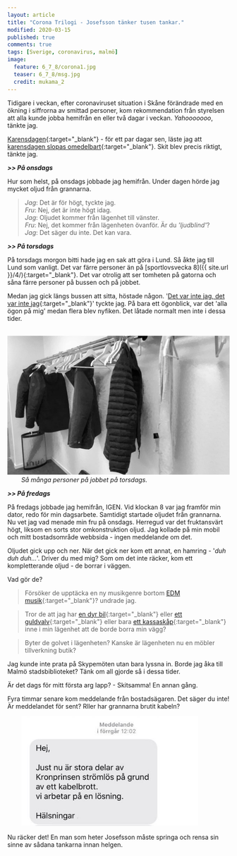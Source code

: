 ```yaml
---
layout: article
title: "Corona Trilogi - Josefsson tänker tusen tankar."
modified: 2020-03-15
published: true
comments: true
tags: [Sverige, coronavirus, malmö]
image:
  feature: 6_7_8/corona1.jpg
  teaser: 6_7_8/msg.jpg
  credit: mukama_2
---
```


Tidigare i veckan, efter coronaviruset situation i Skåne förändrade med en ökning i siffrorna av smittad personer, kom rekommendation från styrelsen att alla kunde jobba hemifrån en eller två dagar i veckan. *Yahooooooo*, tänkte jag.

[Karensdagen](https://www.xn--fackfrbund-icb.com/fr%C3%A5gor-svar/vad-%C3%A4r-karensdag){:target="_blank"} - för ett par dagar sen, läste jag att [karensdagen slopas omedelbart](https://www.aftonbladet.se/nyheter/samhalle/a/pLkV4o/karensdagen-slopas-omedelbart){:target="_blank"}. Skit blev precis riktigt, tänkte jag.

***>> På onsdags***

Hur som helst, på onsdags jobbade jag hemifrån. Under dagen hörde jag mycket oljud från grannarna.

> *Jag*: Det är för högt, tyckte jag. <br>
> *Fru*: Nej, det är inte högt idag.<br>
> *Jag*: Oljudet kommer från lägenhet till vänster. <br>
> *Fru*: Nej, det kommer från lägenheten övanför. Är du *'ljudblind'*? <br>
> *Jag*: Det säger du inte. Det kan vara.<br>

***>> På torsdags***

På torsdags morgon bitti hade jag en sak att göra i Lund. Så åkte jag till Lund som vanligt. Det var färre personer än på [sportlovsvecka 8]({{ site.url }}/4/){:target="_blank"}. Det var otrolig att ser tomheten på gatorna och såna färre personer på bussen och på jobbet.

Medan jag gick längs bussen att sitta, höstade någon. '[Det var inte jag, det var inte jag](https://www.youtube.com/watch?v=Z_4ca8jthAs&feature=youtu.be&t=18){:target="_blank"}' tyckte jag. På bara ett ögonblick, var det 'alla ögon på mig' medan flera blev nyfiken. Det låtade normalt men inte i dessa tider.

&nbsp;&nbsp;&nbsp;&nbsp;&nbsp;&nbsp;&nbsp;&nbsp;<img src="../images/6_7_8/torsdagen.jpg" alt="torsdagen på jobbet" style="width:800px" />
&nbsp;&nbsp;&nbsp;&nbsp;&nbsp;&nbsp;&nbsp;&nbsp;*Så många personer på jobbet på torsdags.*

***>> På fredags***

På fredags jobbade jag hemifrån, IGEN. Vid klockan 8 var jag framför min dator, redo för min dagsarbete. Samtidigt startade oljudet från grannarna. Nu vet jag vad menade min fru på onsdags. Herregud var det fruktansvärt högt, liksom en sorts stor omkonstruktion oljud. Jag kollade på min mobil och mitt bostadsområde webbsida - ingen meddelande om det.

Oljudet gick upp och ner. När det gick ner kom ett annat, en hamring - '*duh duh duh...*'. Driver du med mig? Som om det inte räcker, kom ett kompletterande oljud - de borrar i väggen.

Vad gör de?
> Försöker de upptäcka en ny musikgenre bortom [EDM musik](https://youtu.be/BubwLnPcQjc?t=48){:target="_blank"}? undrade jag.

> Tror de att jag har [en dyr bil](https://www.youtube.com/watch?v=sH8uBtfTqA8){:target="_blank"} eller [ett guldvalv](https://www.youtube.com/watch?v=uw6jY3VuOcI){:target="_blank"} eller bara [ett kassaskåp](https://www.youtube.com/watch?v=imm6OR605UI){:target="_blank"} inne i min lägenhet att de borde borra min vägg?

> Byter de golvet i lägenheten? Kanske är lägenheten nu en möbler tillverkning butik?

Jag kunde inte prata på Skypemöten utan bara lyssna in. Borde jag åka till Malmö stadsbiblioteket? Tänk om all gjorde så i dessa tider.

Är det dags för mitt första arg lapp? - Skitsamma! En annan gång.

Fyra timmar senare kom meddelande från bostadsägaren. Det säger du inte! Är meddelandet för sent? Rller har grannarna brutit kabeln?

&nbsp;&nbsp;&nbsp;&nbsp;&nbsp;&nbsp;&nbsp;&nbsp;<img src="../images/6_7_8/msg.jpg" alt="Meddelande" style="width:400px" />

Nu räcker det! En man som heter Josefsson måste springa och rensa sin sinne av sådana tankarna innan helgen.
